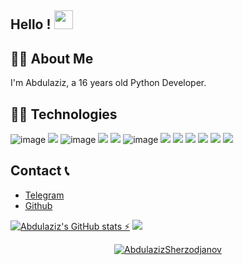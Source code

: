 ## Hello ! <img src="https://raw.githubusercontent.com/aemmadi/aemmadi/master/wave.gif" width="30px">
## 👨‍💻 About Me
I'm Abdulaziz, a 16 years old Python Developer.
## 👨‍💻 Technologies
![image](https://img.shields.io/badge/Python-FFD43B?style=for-the-badge&logo=python&logoColor=blue)
<img src="https://img.shields.io/badge/HTML5-E34F26?style=for-the-badge&logo=html5&logoColor=white" />
![image](https://img.shields.io/badge/CSS3-1572B6?style=for-the-badge&logo=css3&logoColor=white)
<img src="https://img.shields.io/badge/Django-092E20?style=for-the-badge&logo=django&logoColor=green" />
<img src="https://img.shields.io/badge/Flask-000000?style=for-the-badge&logo=flask&logoColor=white"/>
![image](https://img.shields.io/badge/SQLite-07405E?style=for-the-badge&logo=sqlite&logoColor=white)
<img src="https://img.shields.io/badge/PyCharm-000000.svg?&style=for-the-badge&logo=PyCharm&logoColor=white" />
<img src="https://img.shields.io/badge/VSCode-0078D4?style=for-the-badge&logo=visual%20studio%20code&logoColor=white" />
<img src="https://img.shields.io/badge/Kali_Linux-557C94?style=for-the-badge&logo=kali-linux&logoColor=white" />
<img src="https://img.shields.io/badge/Windows_11-0078d4?style=for-the-badge&logo=windows-11&logoColor=white" />
<img src="https://img.shields.io/badge/github-%23121011.svg?style=for-the-badge&logo=github&logoColor=white"/>
<img src="https://img.shields.io/badge/git-%23F05033.svg?style=for-the-badge&logo=git&logoColor=white"/>
## Contact 📞
- [Telegram](https://t.me/PyCoder_off1cial)
- [Github](https://github.com/AbdulazizSherzodjanov)

[![Abdulaziz's GitHub stats ⚡](https://github-readme-stats.vercel.app/api?username=AbdulazizSherzodjanov&show_icons=true&theme=tokyonight)](https://github.com/AbdulazizSherzodjanov/github-readme-stats)
<img src="https://github-readme-stats.vercel.app/api/top-langs/?username=AbdulazizSherzodjanov&theme=dark"/>
<p align="center"> <a href="https://github.com/ryo-ma/github-profile-trophy"><img src="https://github-profile-trophy.vercel.app/?username=AbdulazizSherzodjanov&theme=onestar&row=1&margin-w=15&margin-h=15&no-bg=true" alt="AbdulazizSherzodjanov" /></a> </p>


